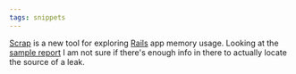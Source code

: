 ```yaml
---
tags: snippets
---
```


[Scrap](http://www.coffeepowered.net/2009/03/24/announcing-scrap/) is a new tool for exploring [Rails](/wiki/Rails) app memory usage. Looking at the [sample report](http://tachyonsix.com/scrap.htm) I am not sure if there's enough info in there to actually locate the source of a leak.
